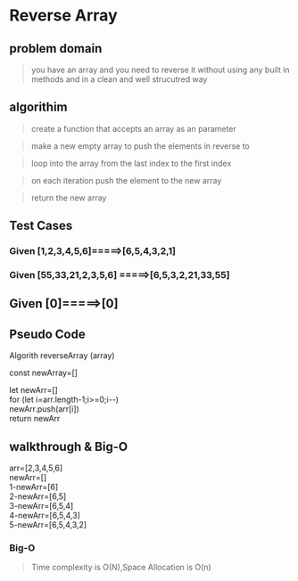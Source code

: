 # Reverse Array

## problem domain

> you have an array and you need to reverse it without using any built in methods and in a clean and well strucutred way

## algorithim

>create a function that accepts an array as an parameter

>make a new empty array to push the elements in reverse to

>loop into the array from the last index to the first index

>on each iteration push the element to the new array

>return the new array


## Test Cases

### Given [1,2,3,4,5,6]=====>[6,5,4,3,2,1]

### Given [55,33,21,2,3,5,6] =====>[6,5,3,2,21,33,55]

## Given [0]=====>[0]


## Pseudo Code 

Algorith reverseArray (array)

const newArray=[]

 let newArr=[]\
  for (let i=arr.length-1;i>=0;i--)\
    newArr.push(arr[i])\
  return newArr


  ## walkthrough & Big-O
arr=[2,3,4,5,6]\
newArr=[]\
1-newArr=[6]\
2-newArr=[6,5]\
3-newArr=[6,5,4]\
4-newArr=[6,5,4,3]\
5-newArr=[6,5,4,3,2]

### Big-O
> Time complexity is O(N),Space Allocation is O(n)

